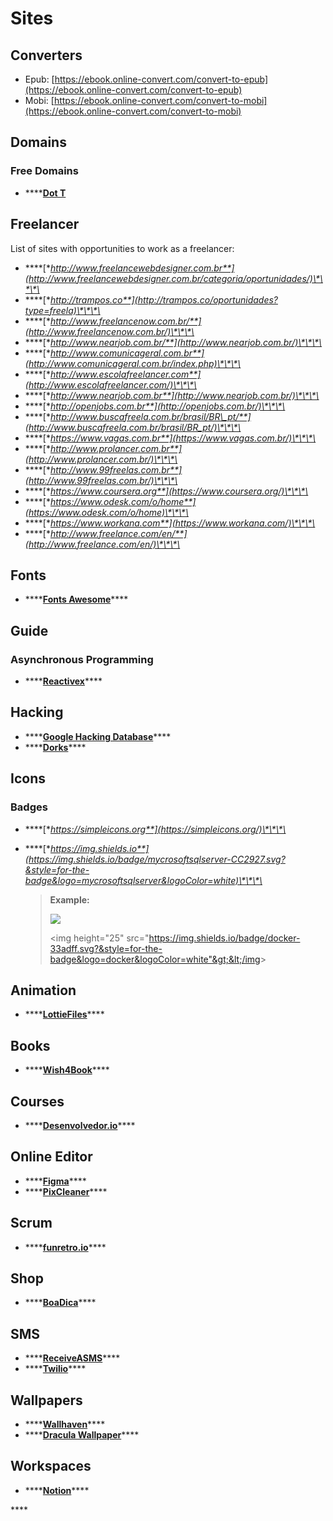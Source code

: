 # Sites

## Converters

* Epub: [https://ebook.online-convert.com/convert-to-epub](https://ebook.online-convert.com/convert-to-epub)
* Mobi: [https://ebook.online-convert.com/convert-to-mobi](https://ebook.online-convert.com/convert-to-mobi)

## Domains

### Free Domains

* \*\*\*\*[**Dot T**](http://www.dot.tk/)

## Freelancer

List of sites with opportunities to work as a freelancer:

* \*\*\*\*[**http://www.freelancewebdesigner.com.br**](http://www.freelancewebdesigner.com.br/categoria/oportunidades/)\*\*\*\*
* \*\*\*\*[**http://trampos.co**](http://trampos.co/oportunidades?type=freela)\*\*\*\*
* \*\*\*\*[**http://www.freelancenow.com.br/**](http://www.freelancenow.com.br/)\*\*\*\*
* \*\*\*\*[**http://www.nearjob.com.br/**](http://www.nearjob.com.br/)\*\*\*\*
* \*\*\*\*[**http://www.comunicageral.com.br**](http://www.comunicageral.com.br/index.php)\*\*\*\*
* \*\*\*\*[**http://www.escolafreelancer.com**](http://www.escolafreelancer.com/)\*\*\*\*
* \*\*\*\*[**http://www.nearjob.com.br**](http://www.nearjob.com.br/)\*\*\*\*
* \*\*\*\*[**http://openjobs.com.br**](http://openjobs.com.br/)\*\*\*\*
* \*\*\*\*[**http://www.buscafreela.com.br/brasil/BR\_pt/**](http://www.buscafreela.com.br/brasil/BR_pt/)\*\*\*\*
* \*\*\*\*[**https://www.vagas.com.br**](https://www.vagas.com.br/)\*\*\*\*
* \*\*\*\*[**http://www.prolancer.com.br**](http://www.prolancer.com.br/)\*\*\*\*
* \*\*\*\*[**http://www.99freelas.com.br**](http://www.99freelas.com.br/)\*\*\*\*
* \*\*\*\*[**https://www.coursera.org**](https://www.coursera.org/)\*\*\*\*
* \*\*\*\*[**https://www.odesk.com/o/home**](https://www.odesk.com/o/home)\*\*\*\*
* \*\*\*\*[**https://www.workana.com**](https://www.workana.com/)\*\*\*\*
* \*\*\*\*[**http://www.freelance.com/en/**](http://www.freelance.com/en/)\*\*\*\*

## Fonts

* \*\*\*\*[**Fonts Awesome**](https://fontawesome.com/)\*\*\*\*

## Guide

### Asynchronous Programming

* \*\*\*\*[**Reactivex**](http://reactivex.io/languages.html)\*\*\*\*

## Hacking

* \*\*\*\*[**Google Hacking Database**](https://www.exploit-db.com/google-hacking-database)\*\*\*\*
* \*\*\*\*[**Dorks**](https://googl3inurl.wordpress.com/?s=dorks&submit=Pesquisa)\*\*\*\*

## Icons

### Badges

* \*\*\*\*[**https://simpleicons.org**](https://simpleicons.org/)\*\*\*\*
* \*\*\*\*[**https://img.shields.io**](https://img.shields.io/badge/mycrosoftsqlserver-CC2927.svg?&style=for-the-badge&logo=mycrosoftsqlserver&logoColor=white)\*\*\*\*

  > **Example:** 
  >
  > ![](https://img.shields.io/badge/docker-33adff.svg?&style=for-the-badge&logo=docker&logoColor=white) 
  >
  > &lt;img height="25" src="https://img.shields.io/badge/docker-33adff.svg?&style=for-the-badge&logo=docker&logoColor=white"&gt;&lt;/img&gt;

## Animation

* \*\*\*\*[**LottieFiles**](https://lottiefiles.com/)\*\*\*\*

## Books

* \*\*\*\*[**Wish4Book**](https://wish4book.net/)\*\*\*\*

## Courses

* \*\*\*\*[**Desenvolvedor.io**](https://desenvolvedor.io/)\*\*\*\*

## Online Editor

* \*\*\*\*[**Figma**](https://www.figma.com)\*\*\*\*
* \*\*\*\*[**PixCleaner**](https://pixcleaner.com/)\*\*\*\*

## Scrum

* \*\*\*\*[**funretro.io**](https://funretro.io/)\*\*\*\*

## Shop

* \*\*\*\*[**BoaDica**](https://www.boadica.com.br/pesquisa/cpu_proc)\*\*\*\*

## SMS

* \*\*\*\*[**ReceiveASMS**](https://receiveasms.com/brazil)\*\*\*\*
* \*\*\*\*[**Twilio**](https://www.twilio.com/)\*\*\*\*

## Wallpapers

* \*\*\*\*[**Wallhaven**](https://wallhaven.cc/)\*\*\*\*
* \*\*\*\*[**Dracula Wallpaper**](https://raw.githubusercontent.com/dracula/wallpaper/master/base.png)\*\*\*\*

## Workspaces

* \*\*\*\*[**Notion**](https://www.notion.so/)\*\*\*\*

\*\*\*\*

